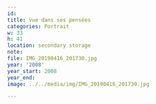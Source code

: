 ```yaml
---
id:
title: vue dans ses pensées
categories: Portrait
w: 33
h: 41
location: secondary storage
note:
file: IMG_20190416_201730.jpg
year: '2008'
year_start: 2008
year_end:
image: ../../media/img/IMG_20190416_201730.jpg

---
```

